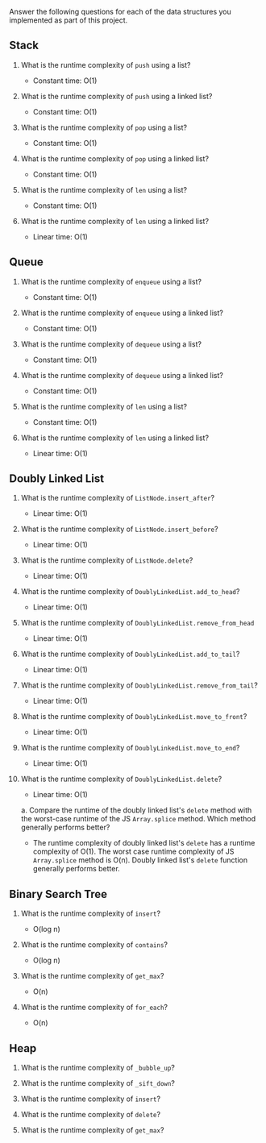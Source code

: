 Answer the following questions for each of the data structures you implemented as part of this project.

## Stack

1. What is the runtime complexity of `push` using a list?

    - Constant time: O(1)

2. What is the runtime complexity of `push` using a linked list?

    - Constant time: O(1)

3. What is the runtime complexity of `pop` using a list?

    - Constant time: O(1)

4. What is the runtime complexity of `pop` using a linked list?

    - Constant time: O(1)

5. What is the runtime complexity of `len` using a list?

    - Constant time: O(1)

6. What is the runtime complexity of `len` using a linked list?

    - Linear time: O(1)

## Queue

1. What is the runtime complexity of `enqueue` using a list?

    - Constant time: O(1)

2. What is the runtime complexity of `enqueue` using a linked list?

    - Constant time: O(1)

3. What is the runtime complexity of `dequeue` using a list?

    - Constant time: O(1)

4. What is the runtime complexity of `dequeue` using a linked list?

    - Constant time: O(1)

5. What is the runtime complexity of `len` using a list?

    - Constant time: O(1)

6. What is the runtime complexity of `len` using a linked list?

    - Linear time: O(1)

## Doubly Linked List

1. What is the runtime complexity of `ListNode.insert_after`?

    - Linear time: O(1)

2. What is the runtime complexity of `ListNode.insert_before`?

    - Linear time: O(1)

3. What is the runtime complexity of `ListNode.delete`?

    - Linear time: O(1)

4. What is the runtime complexity of `DoublyLinkedList.add_to_head`?

    - Linear time: O(1)

5. What is the runtime complexity of `DoublyLinkedList.remove_from_head`

    - Linear time: O(1)

6. What is the runtime complexity of `DoublyLinkedList.add_to_tail`?

    - Linear time: O(1)

7. What is the runtime complexity of `DoublyLinkedList.remove_from_tail`?

    - Linear time: O(1)

8. What is the runtime complexity of `DoublyLinkedList.move_to_front`?

    - Linear time: O(1)

9. What is the runtime complexity of `DoublyLinkedList.move_to_end`?
    
    - Linear time: O(1)

10. What is the runtime complexity of `DoublyLinkedList.delete`?

    - Linear time: O(1)

    a. Compare the runtime of the doubly linked list's `delete` method with the worst-case runtime of the JS `Array.splice` method. Which method generally performs better?
        
       - The runtime complexity of doubly linked list's `delete` has a runtime complexity of O(1). The worst case 
         runtime complexity of JS `Array.splice` method is O(n). Doubly linked list's `delete` function generally 
         performs better.

## Binary Search Tree

1. What is the runtime complexity of `insert`? 

    - O(log n)

2. What is the runtime complexity of `contains`?

    - O(log n)

3. What is the runtime complexity of `get_max`? 

    - O(n)

4. What is the runtime complexity of `for_each`?

    - O(n)
    
## Heap

1. What is the runtime complexity of `_bubble_up`?

2. What is the runtime complexity of `_sift_down`?

3. What is the runtime complexity of `insert`?

4. What is the runtime complexity of `delete`?

5. What is the runtime complexity of `get_max`?
